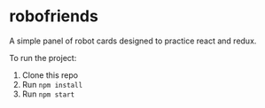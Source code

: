 # robofriends
A simple panel of robot cards designed to practice react and redux.

To run the project:

1. Clone this repo
2. Run `npm install`
3. Run `npm start`
